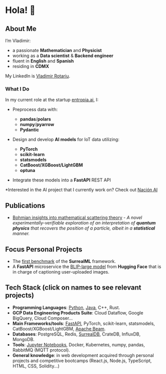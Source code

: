 # Hola! 👋

## About Me
I’m Vladimir:
 - a passionate **Mathematician** and **Physicist**
 - working as a **Data scientist** & **Backend engineer**
 - fluent in **English** and **Spanish**
 - residing in **CDMX**

My LinkedIn is [Vladimir Rotariu](https://www.linkedin.com/in/vladimir-rotariu-87081622b/).

### What I Do
In my current role at the startup [entropia.ai](https://entropia.ai/en), I:

- Preprocess data with:
  - **pandas**/**polars**
  - **numpy**/**pyarrow**
  - **Pydantic**
    
- Design and develop **AI models** for IoT data utilizing:
  - **PyTorch**
  - **scikit-learn**
  - **statsmodels**
  - **CatBoost/XGBoost/LightGBM**
  - **optuna**
    
 - Integrate these models into a **FastAPI** REST API

*Interested in the AI project that I currently work on? Check out [Nación AI](https://entropia.ai/en/solutions/nacion-ai)

## Publications 
* [Bohmian insights into mathematical scattering theory](https://scholar.google.nl/citations?view_op=view_citation&hl=nl&user=PZCJoksAAAAJ&sortby=pubdate&citation_for_view=PZCJoksAAAAJ:aqlVkmm33-oC) -
  *A novel experimentally-verifiable exploration of an interpretation of **quantum physics** that recovers the position of a particle, albeit in a **statistical** manner.*

## Focus Personal Projects
* The [first benchmark](https://github.com/vladimirrotariu/surrealml-vs-onnx-vs-pytorch) of the **SurrealML** framework.
* A **FastAPI** microservice the [BLIP-large model](https://github.com/sponteen/high_quality_image_captioner) from **Hugging Face** that is in charge of captioning user-uploaded images.

## Tech Stack (click on names to see relevant projects)
* **Programming Languages**: [Python](https://github.com/vladimirrotariu/parallel-monte-carlo-simulations/blob/main/parallel_simulations/parallel_simulations.py), [Java](https://github.com/vladimirrotariu/spark-utility-classes/tree/main), C++, Rust.
* **GCP Data Engineering Products Suite**: Cloud Dataflow, Google BigQuery, Cloud Composer...
* **Main Frameworks/tools**: [FastAPI](https://github.com/sponteen/high_quality_image_captioner), PyTorch, scikit-learn, statsmodels, CatBoost/XGBoost/LightGBM, [Apache Beam](https://github.com/vladimirrotariu/parallel-monte-carlo-simulations).
* **Databases**: PostgreSQL, Redis, [SurrealDB](https://github.com/vladimirrotariu/surrealml-vs-onnx-vs-pytorch/tree/main), CrateDB, InfluxDB, MongoDB.
* **Tools**: [Jupyter Notebooks](https://github.com/vladimirrotariu/parallel-monte-carlo-simulations/blob/main/demos/demo_coin_sequences.ipynb), Docker, Kubernetes, numpy, pandas, RabbitMQ (MQTT protocol).
* **General knowledge**: in web development acquired through personal projects and competitive bootcamps (React.js, Node.js, TypeScript, HTML, CSS, Solidity...)
